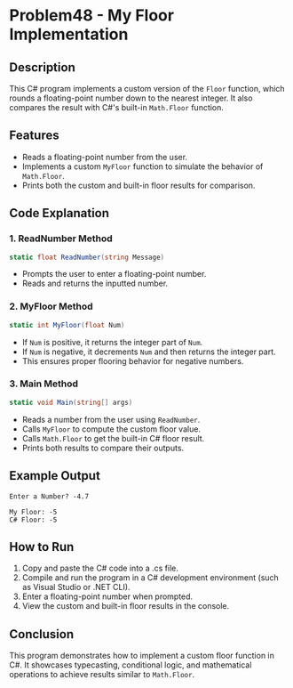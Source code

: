 # Problem48 - My Floor Implementation

## Description

This C# program implements a custom version of the `Floor` function, which rounds a floating-point number down to the nearest integer. It also compares the result with C#'s built-in `Math.Floor` function.

## Features

- Reads a floating-point number from the user.
- Implements a custom `MyFloor` function to simulate the behavior of `Math.Floor`.
- Prints both the custom and built-in floor results for comparison.

## Code Explanation

### 1. **ReadNumber Method**

```csharp
static float ReadNumber(string Message)
```

- Prompts the user to enter a floating-point number.
- Reads and returns the inputted number.

### 2. **MyFloor Method**

```csharp
static int MyFloor(float Num)
```

- If `Num` is positive, it returns the integer part of `Num`.
- If `Num` is negative, it decrements `Num` and then returns the integer part.
- This ensures proper flooring behavior for negative numbers.

### 3. **Main Method**

```csharp
static void Main(string[] args)
```

- Reads a number from the user using `ReadNumber`.
- Calls `MyFloor` to compute the custom floor value.
- Calls `Math.Floor` to get the built-in C# floor result.
- Prints both results to compare their outputs.

## Example Output

```
Enter a Number? -4.7

My Floor: -5
C# Floor: -5
```

## How to Run

1. Copy and paste the C# code into a .cs file.
2. Compile and run the program in a C# development environment (such as Visual Studio or .NET CLI).
3. Enter a floating-point number when prompted.
4. View the custom and built-in floor results in the console.

## Conclusion

This program demonstrates how to implement a custom floor function in C#. It showcases typecasting, conditional logic, and mathematical operations to achieve results similar to `Math.Floor`.


